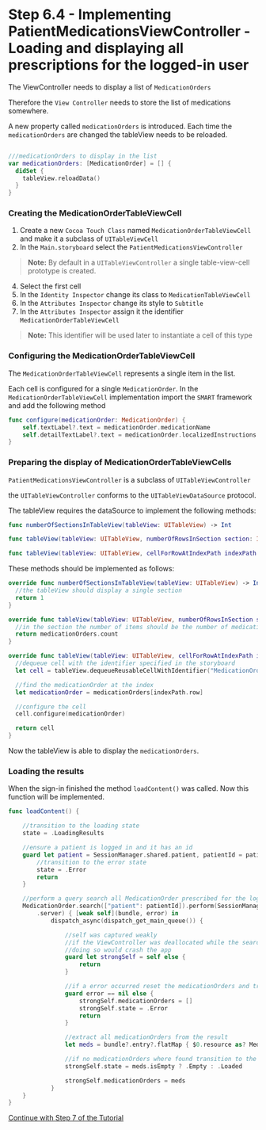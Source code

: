 # Step 6.4 - Implementing PatientMedicationsViewController -  Loading and displaying all prescriptions for the logged-in user

The ViewController needs to display a list of `MedicationOrders`

Therefore the `View Controller` needs to store the list of medications somewhere.

A new property called `medicationOrders` is introduced.
Each time the `medicationOrders` are changed the tableView needs to be reloaded.
```swift

///medicationOrders to display in the list
var medicationOrders: [MedicationOrder] = [] {
  didSet {
    tableView.reloadData()
  }
}
```

### Creating the MedicationOrderTableViewCell
1. Create a new `Cocoa Touch Class` named `MedicationOrderTableViewCell` and make it a subclass of `UITableViewCell`
2. In the `Main.storyboard` select the `PatientMedicationsViewController`
>__Note:__ By default in a `UITableViewController` a single table-view-cell prototype is created.
4. Select the first cell
5. In the `Identity Inspector` change its class to `MedicationTableViewCell`
6. In the `Attributes Inspector` change its style to `Subtitle`
7. In the `Attributes Inspector` assign it the identifier `MedicationOrderTableViewCell`
>__Note:__ This identifier will be used later to instantiate a cell of this type


### Configuring the MedicationOrderTableViewCell
The `MedicationOrderTableViewCell` represents a single item in the list.

Each cell is configured for a single `MedicationOrder`. In the `MedicationOrderTableViewCell` implementation import the `SMART` framework and add the following method

```swift
func configure(medicationOrder: MedicationOrder) {
    self.textLabel?.text = medicationOrder.medicationName
    self.detailTextLabel?.text = medicationOrder.localizedInstructions
}
```

### Preparing the display of MedicationOrderTableViewCells

`PatientMedicationsViewController` is a subclass of `UITableViewController`

the `UITableViewController` conforms to the `UITableViewDataSource` protocol.

The tableView requires the dataSource to implement the following methods:

```swift
func numberOfSectionsInTableView(tableView: UITableView) -> Int

func tableView(tableView: UITableView, numberOfRowsInSection section: Int) -> Int

func tableView(tableView: UITableView, cellForRowAtIndexPath indexPath: NSIndexPath) -> UITableViewCell

```

These methods should be implemented as follows:

```swift
override func numberOfSectionsInTableView(tableView: UITableView) -> Int {
  //the tableView should display a single section
  return 1
}

override func tableView(tableView: UITableView, numberOfRowsInSection section: Int) -> Int {
  //in the section the number of items should be the number of medicationOrders
  return medicationOrders.count
}

override func tableView(tableView: UITableView, cellForRowAtIndexPath indexPath: NSIndexPath) -> UITableViewCell {
  //dequeue cell with the identifier specified in the storyboard
  let cell = tableView.dequeueReusableCellWithIdentifier("MedicationOrderTableViewCell", forIndexPath: indexPath) as! MedicationOrderTableViewCell

  //find the medicationOrder at the index
  let medicationOrder = medicationOrders[indexPath.row]

  //configure the cell
  cell.configure(medicationOrder)

  return cell
}
```

Now the tableView is able to display the `medicationOrders`.

### Loading the results

When the sign-in finished the method `loadContent()` was called.
Now this function will be implemented.

```swift
func loadContent() {

    //transition to the loading state
    state = .LoadingResults

    //ensure a patient is logged in and it has an id
    guard let patient = SessionManager.shared.patient, patientId = patient.id else {
        //transition to the error state
        state = .Error
        return
    }

    //perform a query search all MedicationOrder prescribed for the logged in patient
    MedicationOrder.search(["patient": patientId]).perform(SessionManager.shared
        .server) { [weak self](bundle, error) in
            dispatch_async(dispatch_get_main_queue()) {

                //self was captured weakly
                //if the ViewController was deallocated while the search is in progress dont try to access self
                //doing so would crash the app
                guard let strongSelf = self else {
                    return
                }

                //if a error occurred reset the medicationOrders and transition to the error state
                guard error == nil else {
                    strongSelf.medicationOrders = []
                    strongSelf.state = .Error
                    return
                }

                //extract all medicationOrders from the result
                let meds = bundle?.entry?.flatMap { $0.resource as? MedicationOrder } ?? []

                //if no medicationOrders where found transition to the empty state
                strongSelf.state = meds.isEmpty ? .Empty : .Loaded

                strongSelf.medicationOrders = meds
            }
    }
}
```

[Continue with Step 7 of the Tutorial](STEP7.md)
